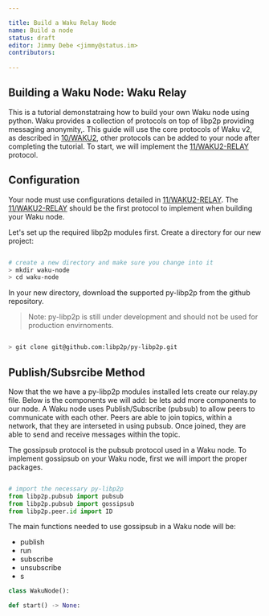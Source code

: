 ```yaml
---

title: Build a Waku Relay Node
name: Build a node
status: draft
editor: Jimmy Debe <jimmy@status.im>
contributors:
  
---
```

## Building a Waku Node: Waku Relay

This is a tutorial demonstatraing how to build your own Waku node using python. 
Waku provides a collection of protocols on top of libp2p providing messaging anonymity,.
This guide will use the core protocols of Waku v2, as described in [10/WAKU2](https://rfc.vac.dev/spec/10/), 
other protocols can be added to your node after completing the tutorial.
To start, we will implement the [11/WAKU2-RELAY](https://rfc.vac.dev/spec/11/) protocol.

## Configuration

Your node must use configurations detailed in [11/WAKU2-RELAY](https://rfc.vac.dev/spec/11/).
The [11/WAKU2-RELAY](https://rfc.vac.dev/spec/11/) should be the first protocol to implement when building your Waku node.
 
Let's set up the required libp2p modules first. 
Create a directory for our new project:

``` bash

# create a new directory and make sure you change into it
> mkdir waku-node
> cd waku-node

```
In your new directory, download the supported py-libp2p from the github repository.

> Note: py-libp2p is still under development and should not be used for production envirnoments.

``` bash

> git clone git@github.com:libp2p/py-libp2p.git

```
## Publish/Subsrcibe Method

Now that the we have a py-libp2p modules installed lets create our relay.py file.
Below is the components we will add: be lets add more components to our node.
A Waku node uses Publish/Subscribe (pubsub) to allow peers to communicate with each other.
Peers are able to join topics, within a network,
that they are interseted in using pubsub.
Once joined, they are able to send and 
receive messages within the topic.

The gossipsub protocol is the pubsub protocol used in a Waku node.
To implement gossipsub on your Waku node,
first we will import the proper packages. 

``` python

# import the necessary py-libp2p
from libp2p.pubsub import pubsub
from libp2p.pubsub import gossipsub
from libp2p.peer.id import ID


```
The main functions needed to use gossipsub in a Waku node will be:
- publish
- run
- subscribe
- unsubscribe
- s

``` python
class WakuNode():

def start() -> None:
  
```

